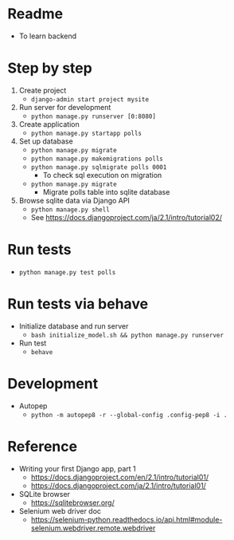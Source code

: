 # Readme
* To learn backend

# Step by step
1. Create project
   * ```django-admin start project mysite```
2. Run server for development
   * ```python manage.py runserver [0:8080]```
3. Create application
   * ```python manage.py startapp polls```
4. Set up database
   * ```python manage.py migrate```
   * ```python manage.py makemigrations polls```
   * ```python manage.py sqlmigrate polls 0001```
      * To check sql execution on migration
   * ```python manage.py migrate```
      * Migrate polls table into sqlite database 
5. Browse sqlite data via Django API
   * ```python manage.py shell```
   * See https://docs.djangoproject.com/ja/2.1/intro/tutorial02/

# Run tests
* ```python manage.py test polls```

# Run tests via behave
* Initialize database and run server
   * ```bash initialize_model.sh && python manage.py runserver```
* Run test
   * ```behave```

# Development
* Autopep
   * ```python -m autopep8 -r --global-config .config-pep8 -i .```

# Reference
* Writing your first Django app, part 1
   * https://docs.djangoproject.com/en/2.1/intro/tutorial01/
   * https://docs.djangoproject.com/ja/2.1/intro/tutorial01/
* SQLite browser
   * https://sqlitebrowser.org/
* Selenium web driver doc
   * https://selenium-python.readthedocs.io/api.html#module-selenium.webdriver.remote.webdriver
